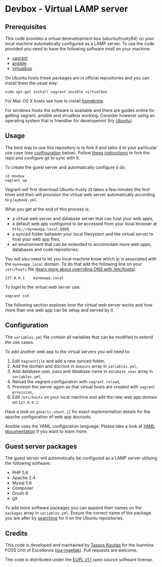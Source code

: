 # Devbox - Virtual LAMP server

## Prerequisites

This code provides a virtual devevelopment box (ubuntu/trusty64) on your local
machine automatically configured as a LAMP server. To use the code provided you
need to have the following software intall on your machine:

  - [vagrant](https://www.vagrantup.com/downloads.html)
  - [ansible](http://www.ansible.com/home)
  - [virtualbox](https://www.virtualbox.org/)

On Ubuntu hosts these packages are in official repositories and you can
install them the usual way:

```
sudo apt-get install vagrant ansible virtualbox
```

For Mac OS X hosts see how to install [homebrew](http://brew.sh/).

For windows hosts the software is available and there are guides online for
getting vagrant, ansible and virualbox working. Consider however using an operating
system that is friendlier for developemnt (try
[Ubuntu](http://www.ubuntu.com/download/desktop)).

## Usage

The best way to use this repository is to fork it and tailor it to your
particular use case (see [configuration](#configuration) below). Follow
[these instructions](https://help.github.com/articles/fork-a-repo/) to
fork the repo and configure git to sync with it.

To create the guest server and automatically configure it do:

```
cd devbox
vagrant up
```

Vagrant will first download Ubuntu trusty (it takes a few minutes the first
time) and then will provision the virtual web server automatically according to
`playbook.yml`.

What you get at the end of this process is:
  - a virtual web server and database server that can host your web apps,
  - a default web app configured to be accessed from your local browser at
  `http://mynewapp.local:8080`,
  - a synced folder between your local filesystem and the virtual server to host
  your web app files,
  - an environment that can be extended to accomodate more web apps, databases
  and code repositories.

You will also need to let you local machine know which ip is associated with the
`mynewapp.local` domain. To do that add the following line on your `/etc/hosts`
file ([learn more about overriding DNS with /etc/hosts](http://bencane.com/2013/10/29/managing-dns-locally-with-etchosts/)):

```
127.0.0.1    mynewapp.local
```

To login to the virtual web server use:

```
vagrant ssh
```

The following section explores how the virtual web server works and how more
than one web app can be setup and served by it.

## Configuration

The `variables.yml` file contain all variables that can be modified to extend
the use cases.

To add another web app to the virtual servers you will need to:
  1. Edit `Vagrantfile` and add a new synced folder,
  2. Add the domain and docroot in `domains` array in `variables.yml`,
  3. Add database user, pass and database name in `database_user` array in
     `variables.yml`,
  3. Reload the vagrant configuration with `vagrant reload`,
  4. Provision the server again so that virtual hosts are created with `vagrant
     provision`,
  5. Edit `/etc/hosts` on your local machine and add the new web app domain on
     `127.0.0.1`

Have a look on `generic.vhost.j2` for exact implementation details for the
apache configuration of web app docroots.

Ansible uses the YAML configuration language. Please take a look at
[YAML documentation](http://www.yaml.org/spec/1.2/spec.html) if you want to
learn more.

## Guest server packages

The guest server will automotically be configured as a LAMP server utilising the
following sotfware:

  - PHP 5.6
  - Apache 2.4
  - Mysql 5.6
  - Composer
  - Drush 8
  - git

To add more software packages you can append their names on the `packages` array
in `variables.yml`. Ensure the correct name of the package you are after by
[searching](http://packages.ubuntu.com/) for it on the Ubuntu repositories.

## Credits

This code is developed and maintained by
[Tassos Koutlas](https://github.com/tassoskoutlas) for the Ioannina FOSS Unit of
Excellence ([ioa-maellak](https://github.com/ioa-maellak/)). Pull requests are welcome.

The code is distributed under the [EUPL v1.1](http://ec.europa.eu/idabc/eupl.html) open source software license.
